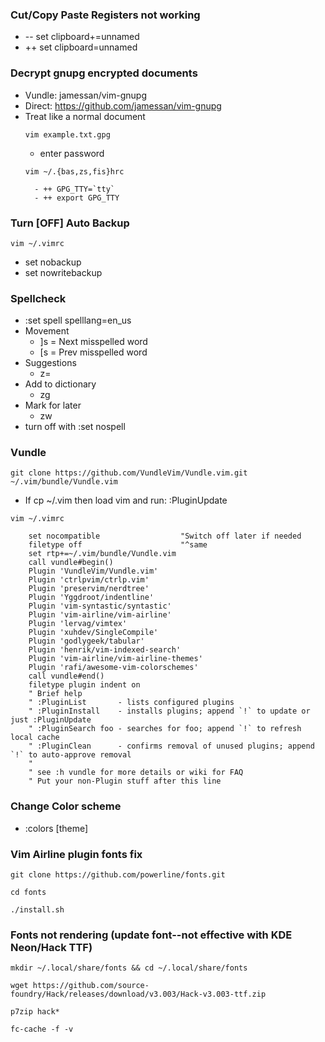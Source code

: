 ### Cut/Copy Paste Registers not working
- \-- set clipboard+=unnamed
- ++ set clipboard=unnamed

### Decrypt gnupg encrypted documents
- Vundle: jamessan/vim-gnupg
- Direct: https://github.com/jamessan/vim-gnupg
- Treat like a normal document
    ```
    vim example.txt.gpg
    ```
    - enter password
    ```
    vim ~/.{bas,zs,fis}hrc
    ```
        - ++ GPG_TTY=`tty`
        - ++ export GPG_TTY

### Turn [OFF] Auto Backup
```
vim ~/.vimrc
```
- set nobackup
- set nowritebackup

### Spellcheck
- :set spell spelllang=en_us
- Movement
    - ]s = Next misspelled word
    - [s = Prev misspelled word
- Suggestions
    - z=
- Add to dictionary
    - zg
- Mark for later
    - zw
- turn off with :set nospell

### Vundle
```
git clone https://github.com/VundleVim/Vundle.vim.git ~/.vim/bundle/Vundle.vim
```
- If cp ~/.vim then load vim and run: :PluginUpdate
```
vim ~/.vimrc
```
```    
    set nocompatible                  "Switch off later if needed
    filetype off                      "^same
    set rtp+=~/.vim/bundle/Vundle.vim
    call vundle#begin()
    Plugin 'VundleVim/Vundle.vim'
    Plugin 'ctrlpvim/ctrlp.vim'
    Plugin 'preservim/nerdtree'
    Plugin 'Yggdroot/indentline'
    Plugin 'vim-syntastic/syntastic'
    Plugin 'vim-airline/vim-airline'
    Plugin 'lervag/vimtex'
    Plugin 'xuhdev/SingleCompile'
    Plugin 'godlygeek/tabular'
    Plugin 'henrik/vim-indexed-search'
    Plugin 'vim-airline/vim-airline-themes'
    Plugin 'rafi/awesome-vim-colorschemes'
    call vundle#end()
    filetype plugin indent on
    " Brief help
    " :PluginList       - lists configured plugins
    " :PluginInstall    - installs plugins; append `!` to update or just :PluginUpdate
    " :PluginSearch foo - searches for foo; append `!` to refresh local cache
    " :PluginClean      - confirms removal of unused plugins; append `!` to auto-approve removal
    "
    " see :h vundle for more details or wiki for FAQ
    " Put your non-Plugin stuff after this line
```
### Change Color scheme
- :colors [theme]

### Vim Airline plugin fonts fix
```
git clone https://github.com/powerline/fonts.git
```
```
cd fonts
```
```
./install.sh
```

### Fonts not rendering (update font--not effective with KDE Neon/Hack TTF)
```
mkdir ~/.local/share/fonts && cd ~/.local/share/fonts
```
```
wget https://github.com/source-foundry/Hack/releases/download/v3.003/Hack-v3.003-ttf.zip
```
```
p7zip hack*
```
```
fc-cache -f -v
```
